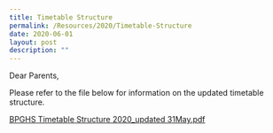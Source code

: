```yaml
---
title: Timetable Structure
permalink: /Resources/2020/Timetable-Structure
date: 2020-06-01
layout: post
description: ""
---
```

Dear Parents,

  

Please refer to the file below for information on the updated timetable structure.

  

[BPGHS Timetable Structure 2020\_updated 31May.pdf](https://www-bpghs-moe-edu-sg-admin.cwp.sg/qql/slot/u148/BPGHS%202020/Announcements%20&%20Updates/T3%20Updates/BPGHS%20Timetable%20Structure%202020_updated%2031May.pdf)